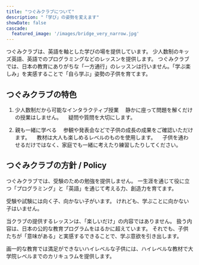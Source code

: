 ```yaml
---
title: "つぐみクラブについて"
description: "「学び」の姿勢を変えます"
showDate: false
cascade:
  featured_image: '/images/bridge_very_narrow.jpg'
---
```



つぐみクラブは、英語を軸とした学びの場を提供しています。
少人数制のキッズ英語、英語でのプログラミングなどのレッスンを提供します。
つぐみクラブでは、日本の教育にありがちな「一方通行」のレッスンは行いません。「学ぶ楽しみ」を実感することで「自ら学ぶ」姿勢の子供を育てます。

## つぐみクラブの特色

1. 少人数制だから可能なインタラクティブ授業
　静かに座って問題を解くだけの授業はしません。
　疑問や質問を大切にします。

2. 親も一緒に学べる
　参観や発表会などで子供の成長の成果をご確認いただけます。
　教材は大人も楽しめるレベルのものを使用します。
　子供を通わせるだけではなく、家庭でも一緒に考えたり練習したりしてください。


## つぐみクラブの方針 /  Policy
つぐみクラブでは、受験のための勉強を提供しません。
一生涯を通じて役に立つ「プログラミング」と「英語」を通じて考える力、創造力を育てます。

受験や試験には向く子、向かない子がいます。
けれども、学ぶことに向かない子はいません。

当クラブの提供するレッスンは、「楽しいだけ」の内容ではありません。
扱う内容は、日本の公的な教育プログラムをはるかに超えています。
それでも、子供たちが「意味がある」と実感するできることで、学ぶ意欲を引き出します。

画一的な教育では満足ができないハイレベルな子供には、ハイレベルな教材で大学院レベルまでのカリキュラムを提供します。